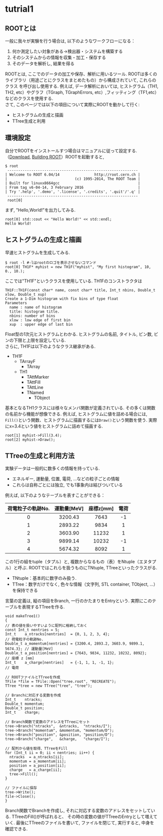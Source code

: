 # tutrial1
## ROOTとは
  一般に我々が実験を行う場合は, 以下のようなワークフローになる：
  1. 何か測定したい対象がある→検出器・システムを構築する
  2. そのシステムからの情報を収集・加工・保存する
  3. そのデータを解析し, 結果を得る
  
  ROOTとは, ここでのデータの加工や保存、解析に用いるツール. ROOTは多くのライブラリ（用途ごとにクラスをまとめたもの）から構成されていて, これらのクラス を呼び出し使用する. 例えば, データ解析においては, ヒストグラム（TH1, TH2, etc）やグラフ（TGraph, TGraphErrors, etc）,フィッティング（TF1,etc）などのクラスを使用する.<br>
  さて, このページでは以下の項目について実際にROOTを動かして行く:
  * ヒストグラムの生成と描画
  * TTree生成と利用

## 環境設定
  自分でROOTをインストールすつ場合はマニュアルに従って設定する.（[Download](https://root.cern.ch/downloading-root), [Building ROOT](https://root.cern.ch/building-root)）ROOTを起動すると,
  ```
  $ root
   ------------------------------------------------------------
  | Welcome to ROOT 6.04/14                http://root.cern.ch |
  |                               (c) 1995-2014, The ROOT Team |
  | Built for linuxx8664gcc                                    |
  | From tag v6-04-14, 3 February 2016                         |
  | Try '.help', '.demo', '.license', '.credits', '.quit'/'.q' |
   ------------------------------------------------------------
   root[0]
   ```
   まず, "Hello,World!"を出力してみる.
   ```
   root[0] std::cout << "Hello World!" << std::endl;
   Hello World!
   ```
## ヒストグラムの生成と描画
  早速ヒストグラムを生成してみる.
  ```
  $ root -l #-lはrootのロゴを表示させないコマンド
  root[0] TH1F* myhist = new TH1F("myhist", "My first histogram", 10, 0., 10.);
  ```
  ここでは"TH1F"というクラスを使用している. TH1Fのコンストラクタは
  ```
  TH1F::TH1F(const char* name, const char* title, Int_t nbins, Double_t xlow, Double_t xup)
  Create a 1-Dim histogram with fix bins of type float
  Parameters
    name : name of histogram
    title: histogram title.
    nbins: number of bins
    xlow : low edge of first bin
    xup  : upper edge of last bin
  ```
  Float型の1次元ヒストグラムとわかる. ヒストグラムの名前, タイトル, ビン数, ビンの下限と上限を設定している.<br>
  さらに, TH1Fは以下のようなクラス継承がある.<br>
  
  - TH1F
    - TArrayF
      - TArray
    - TH1
      - TAttMarker
      - TAttFill
      - TAttLine
      - TNamed
        - TObject
  
  基本となるTH1クラスには様々なメンバ関数が定義されている. その多くは関数の名前から機能が想像できる. 例えば, ヒストグラムに値を詰める場合には, `Fill()`という関数、ヒストグラムに描画するには`Draw()`という関数を使う. 実際にx=3.4という値をヒストグラムに詰めて描画する.
  ```
  root[1] myhist->Fill(3.4);
  root[2] myhist->Draw();
  ```
  
## TTreeの生成と利用方法
  実験データは一般的に数多くの情報を持っている.
  - エネルギー, 運動量, 位置, 電荷, ...などの粒子ごとの情報
  - これらは自称ごとには独立, でも1事象内は結びついている
  
  例えば, 以下のようなテーブルを表すことができる：

  | 荷電粒子の軌跡No. | 運動量[MeV] | 座標z[mm] | 電荷 |
  |:----------:|:-----------:|:------------:|:--------:|
  | 0 | 3200.43 | 7643 | -1 |
  | 1 | 2893.22 | 9834 | 1 |
  | 2 | 3603.90 | 11232 | 1 |
  | 3 | 9899.14 | 10232 | -1 |
  | 4 | 5674.32 | 8092 | 1 |

  この1行の組をtuple（タプル）と, 複数からなるもの（表）をNtuple（エヌタプル）と呼ぶ. ROOTではこれらを扱うものにTNtuple, TTreeといったクラスがる.
  - TNtuple：基本的に数字のみ扱う.
  - TTree：数字だけでなく, 色々な情報（文字列, STL container, TObject, ...）を保持できる
  
  言葉の定義は, 縦の項目をBranch, 一行のかたまりをEntryという. 実際にこのテーブルを表現するTTreeを作る.
  ```
  void makeTree1()
{
  // 表の値を扱いやすいように配列に格納しておく
  const Int_t nentries = 5;
  Int_t    a_ntracks[nentries]  = {0, 1, 2, 3, 4};                          // 荷電粒子の軌跡No.
  Double_t a_momentum[nentries] = {3200.4, 2893.2, 3603.9, 9899.1, 5674.3}; // 運動量[MeV]
  Double_t a_position[nentries] = {7643, 9834, 11232, 10232, 8092};         // 座標 z [mm]
  Int_t    a_charge[nentries]   = {-1, 1, 1, -1, 1};                        // 電荷
 
  // ROOTファイルとTTreeを作成
  TFile *file = TFile::Open("tree.root", "RECREATE");
  TTree *tree = new TTree("tree", "tree");
 
  // Branchに対応する変数を作成
  Int_t    ntracks;
  Double_t momentum;
  Double_t position;
  Int_t    charge;
 
  // Branch関数で変数のアドレスをTTreeにセット
  tree->Branch("ntracks",  &ntracks,  "ntracks/I");
  tree->Branch("momentum", &momentum, "momentum/D");
  tree->Branch("position", &position, "position/D");
  tree->Branch("charge",   &charge,   "charge/I");
 
  // 配列から値を取得、TTreeをFill
  for (Int_t ii = 0; ii < nentries; ii++) {
    ntracks  = a_ntracks[ii];
    momentum = a_momentum[ii];
    position = a_position[ii];
    charge   = a_charge[ii];
    tree->Fill();
  }
 
  // ファイルに保存
  tree->Write();
  file->Close();
}
```
Branch関数でBranchを作成し, それに対応する変数のアドレスをセットしている. TTreeのFill()が呼ばれると、 その時の変数の値がTTreeのEntryとして増えていく. 最後にTTreeのファイルを書いて, ファイルを閉じて, 実行すると, 中身を確認できる.

